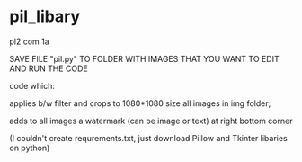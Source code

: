 # pil_libary
pl2 com 1a

SAVE FILE "pil.py" TO FOLDER WITH IMAGES THAT YOU WANT TO EDIT AND RUN THE CODE

code which: 

applies b/w filter and crops to 1080*1080 size all images in img folder;

adds to all images a watermark (can be image or text) at right bottom corner

(I couldn't create requrements.txt, just download Pillow and Tkinter libaries on python)

